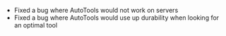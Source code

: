  - Fixed a bug where AutoTools would not work on servers
 - Fixed a bug where AutoTools would use up durability when looking for an optimal tool
